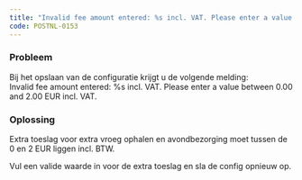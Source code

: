 ```yaml
---
title: "Invalid fee amount entered: %s incl. VAT. Please enter a value between 0.00 and 2.00 EUR incl. VAT"
code: POSTNL-0153
---
```



<p><h3>Probleem</h3></p><p>Bij het opslaan van de configuratie krijgt u de volgende melding:<br>Invalid fee amount entered: %s incl. VAT. Please enter a value between 0.00 and 2.00 EUR incl. VAT.<br><h3>Oplossing</h3></p><p>Extra toeslag voor extra vroeg ophalen en avondbezorging moet tussen de 0 en 2 EUR liggen incl. BTW.</p><p>Vul een valide waarde in voor de extra toeslag en sla de config opnieuw op.</p>
